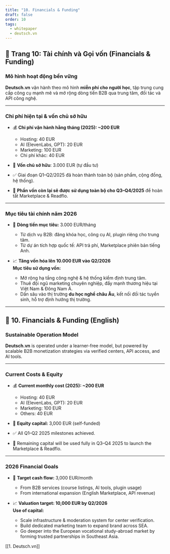 ```yaml
---
title: "10. Financials & Funding"
draft: false
order: 10
tags:
  - whitepaper
  - deutsch.vn
---
```


## 📄 Trang 10: Tài chính và Gọi vốn (Financials & Funding)

### Mô hình hoạt động bền vững

**Deutsch.vn** vận hành theo mô hình **miễn phí cho người học**, tập trung cung cấp công cụ mạnh mẽ và mở rộng dòng tiền B2B qua trung tâm, đối tác và API công nghệ. 

---

### Chi phí hiện tại & vốn chủ sở hữu

- 💰 **Chi phí vận hành hằng tháng (2025): ~200 EUR**
  - Hosting: 40 EUR
  - AI (ElevenLabs, GPT): 20 EUR
  - Marketing: 100 EUR
  - Chi phí khác: 40 EUR

- 💼 **Vốn chủ sở hữu**: 3.000 EUR (tự đầu tư)
- ✅ Giai đoạn Q1–Q2/2025 đã hoàn thành toàn bộ (sản phẩm, cộng đồng, hệ thống).
- 🔄 **Phần vốn còn lại sẽ được sử dụng toàn bộ cho Q3–Q4/2025** để hoàn tất Marketplace & Readflo.

---

### Mục tiêu tài chính năm 2026

- 💸 **Dòng tiền mục tiêu:** 3.000 EUR/tháng
  - Từ dịch vụ B2B: đăng khóa học, công cụ AI, plugin riêng cho trung tâm.
  - Từ dự án tích hợp quốc tế: API trả phí, Marketplace phiên bản tiếng Anh.
  
- 📈 **Tăng vốn hóa lên 10.000 EUR vào Q2/2026**  
  **Mục tiêu sử dụng vốn:**
  - Mở rộng hạ tầng công nghệ & hệ thống kiểm định trung tâm.
  - Thuê đội ngũ marketing chuyên nghiệp, đẩy mạnh thương hiệu tại Việt Nam & Đông Nam Á.
  - Dấn sâu vào thị trường **du học nghề châu Âu**, kết nối đối tác tuyển sinh, hỗ trợ định hướng thị trường.

---

## 📄 10. Financials & Funding (English)

### Sustainable Operation Model

**Deutsch.vn** is operated under a learner-free model, but powered by scalable B2B monetization strategies via verified centers, API access, and AI tools.

---

### Current Costs & Equity

- 💰 **Current monthly cost (2025): ~200 EUR**
  - Hosting: 40 EUR  
  - AI (ElevenLabs, GPT): 20 EUR  
  - Marketing: 100 EUR  
  - Others: 40 EUR

- 💼 **Equity capital:** 3,000 EUR (self-funded)
- ✅ All Q1–Q2 2025 milestones achieved.
- 🔄 Remaining capital will be used fully in Q3–Q4 2025 to launch the Marketplace & Readflo.

---

### 2026 Financial Goals

- 💸 **Target cash flow:** 3,000 EUR/month
  - From B2B services (course listings, AI tools, plugin usage)
  - From international expansion (English Marketplace, API revenue)

- 📈 **Valuation target: 10,000 EUR by Q2/2026**  
  **Use of capital:**
  - Scale infrastructure & moderation system for center verification.
  - Build dedicated marketing team to expand brand across SEA.
  - Go deeper into the European vocational study-abroad market by forming trusted partnerships in Southeast Asia.

[[1. Deutsch.vn]]